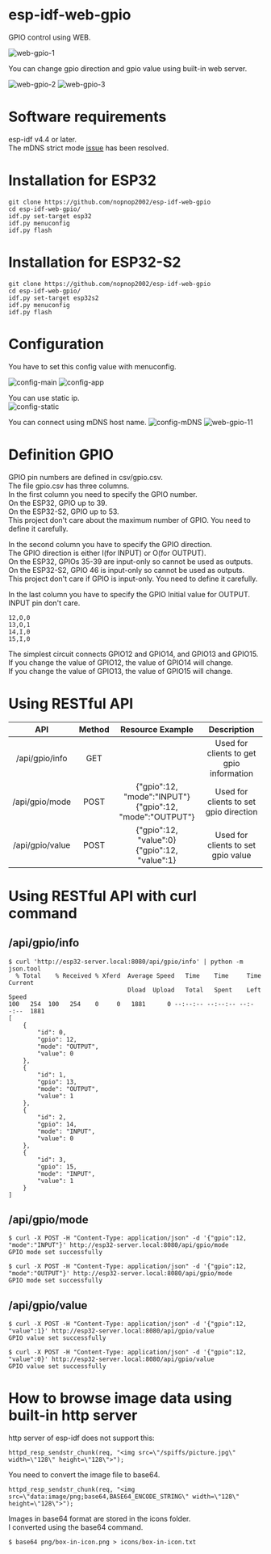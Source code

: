 # esp-idf-web-gpio
GPIO control using WEB.

![web-gpio-1](https://user-images.githubusercontent.com/6020549/124352292-84d99d00-dc3a-11eb-8f8a-45472e45eebe.jpg)

You can change gpio direction and gpio value using built-in web server.   

![web-gpio-2](https://user-images.githubusercontent.com/6020549/124352331-a2a70200-dc3a-11eb-9161-4053ef0315f5.jpg)
![web-gpio-3](https://user-images.githubusercontent.com/6020549/124352333-a3d82f00-dc3a-11eb-879f-2fb976e43646.jpg)

# Software requirements
esp-idf v4.4 or later.   
The mDNS strict mode [issue](https://github.com/espressif/esp-idf/issues/6190) has been resolved.   

# Installation for ESP32

```
git clone https://github.com/nopnop2002/esp-idf-web-gpio
cd esp-idf-web-gpio/
idf.py set-target esp32
idf.py menuconfig
idf.py flash
```

# Installation for ESP32-S2

```
git clone https://github.com/nopnop2002/esp-idf-web-gpio
cd esp-idf-web-gpio/
idf.py set-target esp32s2
idf.py menuconfig
idf.py flash
```

# Configuration   
You have to set this config value with menuconfig.   

![config-main](https://user-images.githubusercontent.com/6020549/124352357-c1a59400-dc3a-11eb-9bde-6a3fc43ef755.jpg)
![config-app](https://user-images.githubusercontent.com/6020549/124352358-c36f5780-dc3a-11eb-875b-88899585923f.jpg)

You can use static ip.   
![config-static](https://user-images.githubusercontent.com/6020549/124352360-c5d1b180-dc3a-11eb-9cdb-82162f31cf14.jpg)

You can connect using mDNS host name.
![config-mDNS](https://user-images.githubusercontent.com/6020549/124352362-c79b7500-dc3a-11eb-85be-199e1ea3bae6.jpg)
![web-gpio-11](https://user-images.githubusercontent.com/6020549/124352392-ee59ab80-dc3a-11eb-9a71-fe199db0476d.jpg)


# Definition GPIO   
GPIO pin numbers are defined in csv/gpio.csv.   
The file gpio.csv has three columns.   
In the first column you need to specify the GPIO number.   
On the ESP32, GPIO up to 39.   
On the ESP32-S2, GPIO up to 53.   
This project don't care about the maximum number of GPIO. You need to define it carefully.   
   
In the second column you have to specify the GPIO direction.   
The GPIO direction is either I(for INPUT) or O(for OUTPUT).   
On the ESP32, GPIOs 35-39 are input-only so cannot be used as outputs.   
On the ESP32-S2, GPIO 46 is input-only so cannot be used as outputs.   
This project don't care if GPIO is input-only. You need to define it carefully.   
   
In the last column you have to specify the GPIO Initial value for OUTPUT.   
INPUT pin don't care.   

```
12,O,0
13,O,1
14,I,0
15,I,0
```

The simplest circuit connects GPIO12 and GPIO14, and GPIO13 and GPIO15.   
If you change the value of GPIO12, the value of GPIO14 will change.   
If you change the value of GPIO13, the value of GPIO15 will change.   

# Using RESTful API   
|API|Method|Resource Example|Description|
|:-:|:-:|:-:|:-:|
|/api/gpio/info|GET||Used for clients to get gpio information|
|/api/gpio/mode|POST|{"gpio":12, "mode":"INPUT"}<br>{"gpio":12, "mode":"OUTPUT"}|Used for clients to set gpio direction|
|/api/gpio/value|POST|{"gpio":12, "value":0}<br>{"gpio":12, "value":1}|Used for clients to set gpio value|

# Using RESTful API with curl command   

## /api/gpio/info   

```
$ curl 'http://esp32-server.local:8080/api/gpio/info' | python -m json.tool
  % Total    % Received % Xferd  Average Speed   Time    Time     Time  Current
                                 Dload  Upload   Total   Spent    Left  Speed
100   254  100   254    0     0   1881      0 --:--:-- --:--:-- --:--:--  1881
[
    {
        "id": 0,
        "gpio": 12,
        "mode": "OUTPUT",
        "value": 0
    },
    {
        "id": 1,
        "gpio": 13,
        "mode": "OUTPUT",
        "value": 1
    },
    {
        "id": 2,
        "gpio": 14,
        "mode": "INPUT",
        "value": 0
    },
    {
        "id": 3,
        "gpio": 15,
        "mode": "INPUT",
        "value": 1
    }
]
```

## /api/gpio/mode   
```
$ curl -X POST -H "Content-Type: application/json" -d '{"gpio":12, "mode":"INPUT"}' http://esp32-server.local:8080/api/gpio/mode
GPIO mode set successfully

$ curl -X POST -H "Content-Type: application/json" -d '{"gpio":12, "mode":"OUTPUT"}' http://esp32-server.local:8080/api/gpio/mode
GPIO mode set successfully

```

## /api/gpio/value   
```
$ curl -X POST -H "Content-Type: application/json" -d '{"gpio":12, "value":1}' http://esp32-server.local:8080/api/gpio/value
GPIO value set successfully

$ curl -X POST -H "Content-Type: application/json" -d '{"gpio":12, "value":0}' http://esp32-server.local:8080/api/gpio/value
GPIO value set successfully
```

# How to browse image data using built-in http server
http server of esp-idf does not support this:   
```
httpd_resp_sendstr_chunk(req, "<img src=\"/spiffs/picture.jpg\" width=\"128\" height=\"128\">");
```

You need to convert the image file to base64.   
```
httpd_resp_sendstr_chunk(req, "<img src=\"data:image/png;base64,BASE64_ENCODE_STRING\" width=\"128\" height=\"128\">");
```

Images in base64 format are stored in the icons folder.   
I converted using the base64 command.   
```
$ base64 png/box-in-icon.png > icons/box-in-icon.txt
```

